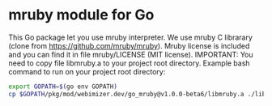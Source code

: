 # mruby module for Go
This Go package let you use mruby interpreter. We use mruby C librarary (clone from https://github.com/mruby/mruby). Mruby license is included and you can find it in file mruby/LICENSE (MIT license).
IMPORTANT: You need to copy file libmruby.a to your project root directory. Example bash command to run on your project root directory:
```sh
export GOPATH=$(go env GOPATH)
cp $GOPATH/pkg/mod/webimizer.dev/go_mruby@v1.0.0-beta6/libmruby.a ./libmruby.a
```

